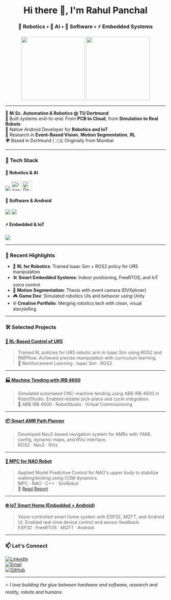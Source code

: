 <h1 align="center">Hi there 👋, I'm Rahul Panchal</h1>
<h3 align="center">🤖 Robotics • 🧠 AI • 📱 Software • ⚡ Embedded Systems</h3>

<p align="center">
  <img src="https://media.giphy.com/media/du3J3cXyzhj75IOgvA/giphy.gif" width="200"/>
  <img src="https://media.giphy.com/media/HscDLzkO8EOTmgkhQP/giphy.gif" width="200"/>
</p>

---

🧠 **M.Sc. Automation & Robotics @ TU Dortmund**  
🔧 Built systems end-to-end: From **PCB to Cloud**, from **Simulation to Real Robots**  
📱 Native Android Developer for **Robotics and IoT**  
🧪 Research in **Event-Based Vision**, **Motion Segmentation**, **RL**  
🌍 Based in Dortmund | 🇮🇳 Originally from Mumbai  

---

### 🔧 Tech Stack

#### 🤖 Robotics & AI
<p>
  <img src="https://skillicons.dev/icons?i=ros,pytorch,tensorflow,opencv,blender,matlab" />
  <img src="https://raw.githubusercontent.com/soofiyan/soofiyan/main/assets/isaacsim.png" height="30" alt="Isaac Sim"/>
  <img src="https://upload.wikimedia.org/wikipedia/commons/thumb/5/5f/Gazebo_Logo.svg/320px-Gazebo_Logo.svg.png" height="30" alt="Gazebo"/>
</p>

#### 📱 Software & Android
<p>
  <img src="https://skillicons.dev/icons?i=androidstudio,java,kotlin,firebase,gradle,gitlab" />
  <img src="https://skillicons.dev/icons?i=python,cpp,cs,docker,aws,sqlite,unity" />
</p>

#### ⚡ Embedded & IoT
<p>
  <img src="https://skillicons.dev/icons?i=raspberrypi,arduino,azure,linux" />
</p>

---

### 🚀 Recent Highlights

- 🤖 **RL for Robotics**: Trained Isaac Sim + ROS2 policy for UR5 manipulation  
- 🛠 **Smart Embedded Systems**: Indoor positioning, FreeRTOS, and IoT voice control  
- 🧠 **Motion Segmentation**: Thesis with event camera (DVXplorer)  
- 🎮 **Game Dev**: Simulated robotics UIs and behavior using Unity  
- 🌐 **Creative Portfolio**: Merging robotics tech with clean, visual storytelling

---

### 🛠 Selected Projects

#### [🤖 RL-Based Control of UR5](https://github.com/rahulpanchall7/UR5-BarAlign-RL-Isaac-sim)
> Trained RL policies for UR5 robotic arm in Isaac Sim using ROS2 and RMPflow. Achieved precise manipulation with curriculum learning.  
> 🧠 Reinforcement Learning · Isaac Sim · ROS2

---

#### [🏭 Machine Tending with IRB 4600](https://github.com/rahulpanchall7/Machine-Tending-Simulation-with-ABB-IRB-4600)
> Simulated automated CNC-machine tending using ABB IRB 4600 in RobotStudio. Enabled reliable pick-place and cycle integration.  
> 🤖 ABB IRB 4600 · RobotStudio · Virtual Commissioning

---

#### [📦 Smart AMR Path Planner](https://github.com/rahulpanchall7/AMR_Order_Pickup)
> Developed Nav2-based navigation system for AMRs with YAML config, dynamic maps, and RViz interface.  
> ROS2 · Nav2 · RViz

---

#### [🦿 MPC for NAO Robot](https://github.com/rahulpanchall7/Upper-Body-control-for-NAO)
> Applied Model Predictive Control for NAO's upper body to stabilize walking/kicking using COM dynamics.  
> MPC · NAO · C++ · SimRobot  
> 📄 [Read Report](assets/pdf/nao_report.pdf)

---

#### [🌐 IoT Smart Home (Embedded + Android)](https://github.com/rahulpanchall7/Smart-Home-Automation-System-with-Voice-Control)
> Voice-controlled smart home system with ESP32, MQTT, and Android UI. Enabled real-time device control and sensor feedback.  
> ESP32 · FreeRTOS · MQTT · Android

---

### 📫 Let's Connect

[![LinkedIn](https://img.shields.io/badge/LinkedIn-0A66C2?style=for-the-badge&logo=linkedin)](https://www.linkedin.com/in/rahulpanchal7/)  
[![Email](https://img.shields.io/badge/Email-EA4335?style=for-the-badge&logo=gmail)](mailto:rahulpanchal7.de@gmail.com)  
[![GitHub](https://img.shields.io/badge/GitHub-181717?style=for-the-badge&logo=github)](https://github.com/rahulpanchall7)

---

⭐ *I love building the glue between hardware and software, research and reality, robots and humans.*
